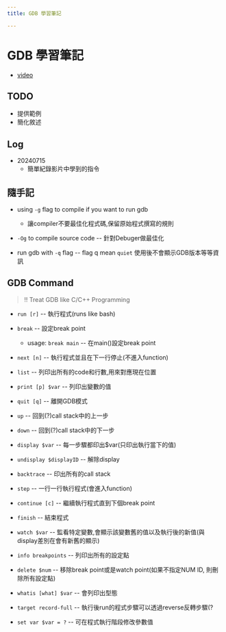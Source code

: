 ```yaml
---
title: GDB 學習筆記

---
```


# GDB 學習筆記
+ [video](https://www.youtube.com/watch?v=svG6OPyKsrw)  

## TODO
+ 提供範例
+ 簡化敘述

## Log
+ 20240715
    + 簡單紀錄影片中學到的指令

## 隨手記
+ using `-g` flag to compile if you want to run gdb  
    + 讓compiler不要最佳化程式碼,保留原始程式撰寫的規則  

+ `-Og` to compile source code -- 針對Debuger做最佳化  
+ run gdb with `-q` flag -- flag q mean `quiet` 使用後不會顯示GDB版本等等資訊  

## GDB Command
> :bangbang: Treat GDB like C/C++ Programming
+ `run [r]` -- 執行程式(runs like bash)
+ `break` -- 設定break point
    + usage: `break main` -- 在main()設定break point

+ `next [n]` -- 執行程式並且在下一行停止(不進入function)
+ `list` -- 列印出所有的code和行數,用來對應現在位置
+ `print [p] $var` -- 列印出變數的值
+ `quit [q]` -- 離開GDB模式
+ `up` -- 回到(?)call stack中的上一步
+ `down` -- 回到(?)call stack中的下一步
+ `display $var` -- 每一步驟都印出$var(只印出執行當下的值)
+ `undisplay $displayID` -- 解除display
+ `backtrace` -- 印出所有的call stack
+ `step` -- 一行一行執行程式(會進入function)
+ `continue [c]` -- 繼續執行程式直到下個break point
+ `finish` -- 結束程式
+ `watch $var` -- 監看特定變數,會顯示該變數舊的值以及執行後的新值(與display差別在會有新舊的顯示)
+ `info breakpoints` -- 列印出所有的設定點
+ `delete $num` -- 移除break point或是watch point(如果不指定NUM ID, 則刪除所有設定點)
+ `whatis [what] $var` -- 會列印出型態
+ `target record-full` -- 執行後run的程式步驟可以透過reverse反轉步驟(?
+ `set var $var = ?` -- 可在程式執行階段修改參數值